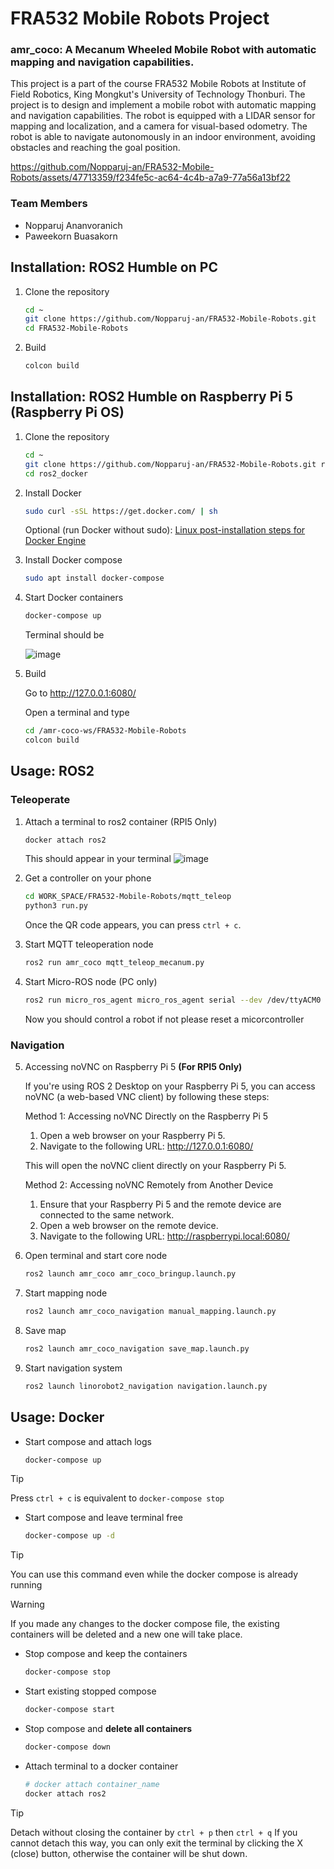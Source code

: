 # FRA532 Mobile Robots Project

### amr_coco: A Mecanum Wheeled Mobile Robot with automatic mapping and navigation capabilities.

This project is a part of the course FRA532 Mobile Robots at Institute of Field Robotics, King Mongkut's University of Technology Thonburi. The project is to design and implement a mobile robot with automatic mapping and navigation capabilities. The robot is equipped with a LIDAR sensor for mapping and localization, and a camera for visual-based odometry. The robot is able to navigate autonomously in an indoor environment, avoiding obstacles and reaching the goal position.

https://github.com/Nopparuj-an/FRA532-Mobile-Robots/assets/47713359/f234fe5c-ac64-4c4b-a7a9-77a56a13bf22

### Team Members
- Nopparuj Ananvoranich
- Paweekorn Buasakorn
## Installation: ROS2 Humble on PC

1. Clone the repository
    
    ```bash
    cd ~
    git clone https://github.com/Nopparuj-an/FRA532-Mobile-Robots.git
    cd FRA532-Mobile-Robots
    ```

2. Build

   ```bash
   colcon build
   ```

## Installation: ROS2 Humble on Raspberry Pi 5 (Raspberry Pi OS)

1. Clone the repository
    
    ```bash
    cd ~
    git clone https://github.com/Nopparuj-an/FRA532-Mobile-Robots.git ros2_docker
    cd ros2_docker
    ```

2. Install Docker

    ```bash
    sudo curl -sSL https://get.docker.com/ | sh
    ```
    
    Optional (run Docker without sudo): [Linux post-installation steps for Docker Engine](https://docs.docker.com/engine/install/linux-postinstall/)

3. Install Docker compose

    ```bash
    sudo apt install docker-compose
    ```

4. Start Docker containers

   ```bash
   docker-compose up
   ```
   Terminal should be
   
    ![image](https://github.com/Nopparuj-an/FRA532-Mobile-Robots/assets/122732439/cf68d51b-7aff-460b-a4ca-6380a8ea53c4)

6. Build

   Go to http://127.0.0.1:6080/

   Open a terminal and type

   ```bash
   cd /amr-coco-ws/FRA532-Mobile-Robots
   colcon build
   ```

## Usage: ROS2
### Teleoperate

1. Attach a terminal to ros2 container (RPI5 Only)

    ```bash
    docker attach ros2
    ```
    
    This should appear in your terminal
    ![image](https://github.com/Nopparuj-an/FRA532-Mobile-Robots/assets/122732439/3077c60c-cdbe-4db1-8871-eb77c6989144)

    
3. Get a controller on your phone

    ```bash
    cd WORK_SPACE/FRA532-Mobile-Robots/mqtt_teleop
    python3 run.py
    ```
    Once the QR code appears, you can press `ctrl + c`.

3. Start MQTT teleoperation node

    ```bash
    ros2 run amr_coco mqtt_teleop_mecanum.py
    ```

4. Start Micro-ROS node (PC only)

    ```bash
    ros2 run micro_ros_agent micro_ros_agent serial --dev /dev/ttyACM0 --baudrate 2000000
    ```

    Now you should control a robot if not please reset a micorcontroller

### Navigation

5. Accessing noVNC on Raspberry Pi 5 **(For RPI5 Only)**

    If you're using ROS 2 Desktop on your Raspberry Pi 5, you can access noVNC (a web-based VNC client) by following these steps:
    
    Method 1: Accessing noVNC Directly on the Raspberry Pi 5
    
    1. Open a web browser on your Raspberry Pi 5.
    2. Navigate to the following URL: http://127.0.0.1:6080/
    
    This will open the noVNC client directly on your Raspberry Pi 5.
    
    Method 2: Accessing noVNC Remotely from Another Device
    
    1. Ensure that your Raspberry Pi 5 and the remote device are connected to the same network.
    2. Open a web browser on the remote device.
    3. Navigate to the following URL: http://raspberrypi.local:6080/

6. Open terminal and start core node 

    ```bash
    ros2 launch amr_coco amr_coco_bringup.launch.py
    ```

7. Start mapping node 

    ```bash
    ros2 launch amr_coco_navigation manual_mapping.launch.py
    ```

8. Save map

    ```bash
    ros2 launch amr_coco_navigation save_map.launch.py
    ```

8. Start navigation system

    ```bash
    ros2 launch linorobot2_navigation navigation.launch.py
    ```

## Usage: Docker

- Start compose and attach logs
    
    ```bash
    docker-compose up
    ```

> [!TIP]
> Press `ctrl + c` is equivalent to `docker-compose stop`

- Start compose and leave terminal free
    
    ```bash
    docker-compose up -d
    ```

> [!TIP]
> You can use this command even while the docker compose is already running

> [!WARNING]
> If you made any changes to the docker compose file, the existing containers will be deleted and a new one will take place.

- Stop compose and keep the containers

    ```bash
    docker-compose stop
    ```

- Start existing stopped compose

    ```bash
    docker-compose start
    ```

- Stop compose and **delete all containers**

    ```bash
    docker-compose down
    ```

- Attach terminal to a docker container

    ```bash
    # docker attach container_name
    docker attach ros2
    ```

> [!TIP]
> Detach without closing the container by `ctrl + p` then `ctrl + q`
> If you cannot detach this way, you can only exit the terminal by clicking the X (close) button, otherwise the container will be shut down.
